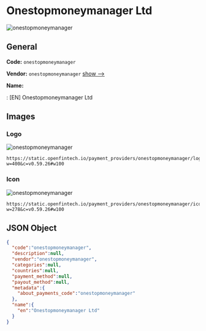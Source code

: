 
# Onestopmoneymanager Ltd 
![onestopmoneymanager](https://static.openfintech.io/payment_providers/onestopmoneymanager/logo.png?w=400&c=v0.59.26#w100)  

## General 
 
**Code:** `onestopmoneymanager` 
 
**Vendor:** `onestopmoneymanager` [show -->](/vendors/onestopmoneymanager/) 
 
**Name:** 
 
:	[EN] Onestopmoneymanager Ltd 
 

## Images 

### Logo 
 
![onestopmoneymanager](https://static.openfintech.io/payment_providers/onestopmoneymanager/logo.png?w=400&c=v0.59.26#w100)  

```
https://static.openfintech.io/payment_providers/onestopmoneymanager/logo.png?w=400&c=v0.59.26#w100
```  

### Icon 
 
![onestopmoneymanager](https://static.openfintech.io/payment_providers/onestopmoneymanager/icon.png?w=278&c=v0.59.26#w100)  

```
https://static.openfintech.io/payment_providers/onestopmoneymanager/icon.png?w=278&c=v0.59.26#w100
```  

## JSON Object 

```json
{
  "code":"onestopmoneymanager",
  "description":null,
  "vendor":"onestopmoneymanager",
  "categories":null,
  "countries":null,
  "payment_method":null,
  "payout_method":null,
  "metadata":{
    "about_payments_code":"onestopmoneymanager"
  },
  "name":{
    "en":"Onestopmoneymanager Ltd"
  }
}
```  
